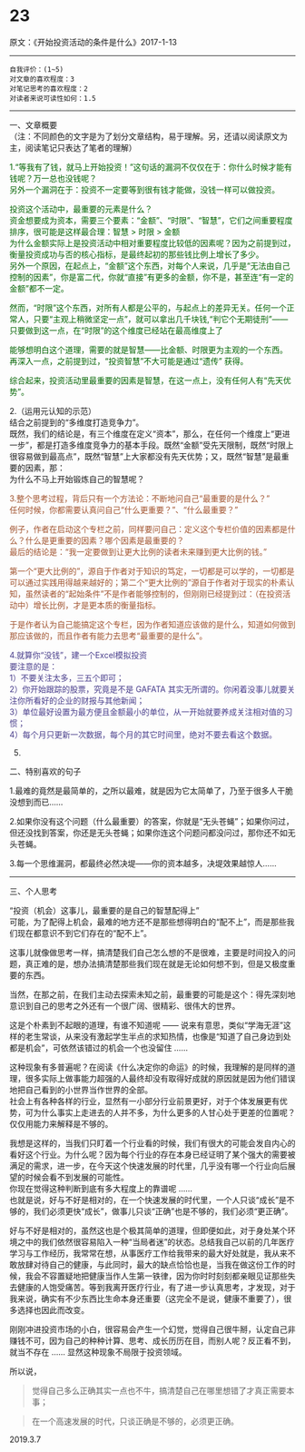 # 23  

原文：《开始投资活动的条件是什么》2017-1-13  

<hr>  

```  
自我评价：(1~5)  
对文章的喜欢程度：3  
对笔记思考的喜欢程度：2  
对读者来说可读性如何：1.5  
```  

<hr>  

一、文章概要  
（注：不同颜色的文字是为了划分文章结构，易于理解。另，还请以阅读原文为主，阅读笔记只表达了笔者的理解）  

<font color=#006400>1.“等我有了钱，就马上开始投资！”这句话的漏洞不仅仅在于：你什么时候才能有钱呢？万一总也没钱呢？  
另外一个漏洞在于：投资不一定要等到很有钱才能做，没钱一样可以做投资。  

投资这个活动中，最重要的元素是什么？  
资金想要成为资本，需要三个要素：“金额”、“时限”、“智慧”，它们之间重要程度排序，很可能是这样最合理：智慧 > 时限 > 金额  
为什么金额实际上是投资活动中相对重要程度比较低的因素呢？因为之前提到过，衡量投资成功与否的核心指标，是最终起初的那些钱比例上增长了多少。  
另外一个原因，在起点上，“金额”这个东西，对每个人来说，几乎是“无法由自己控制的因素”，你是富二代，你就“直接”有更多的金额，你不是，甚至连“有一定的金额”都不一定。  

然而，“时限”这个东西，对所有人都是公平的，与起点上的差异无关。任何一个正常人，只要“主观上稍微坚定一点”，就可以拿出几千块钱,“判它个无期徒刑”——只要做到这一点，在“时限”的这个维度已经站在最高维度上了  

能够想明白这个道理，需要的就是智慧——比金额、时限更为主观的一个东西。  
再深入一点，之前提到过，“投资智慧”不大可能是通过“遗传” 获得。  

综合起来，投资活动里最重要的因素是智慧，在这一点上，没有任何人有“先天优势”。 </font>  

2.（运用元认知的示范）  
结合之前提到的“多维度打造竞争力”。  
既然，我们的结论是，有三个维度在定义“资本”，那么，在任何一个维度上“更进一步”，都是打造多维度竞争力的基本手段。既然“金额”受先天限制，既然“时限上很容易做到最高点”，既然“智慧”上大家都没有先天优势；又，既然“智慧”是最重要的因素，那：  
为什么不马上开始锻炼自己的智慧呢？  

<font color=#A0522D>3.整个思考过程，背后只有一个方法论：不断地问自己“最重要的是什么？”  
任何时候，你都需要认真问自己“什么更重要？”、“什么最重要？”  

例子，作者在启动这个专栏之前，同样要问自己：定义这个专栏价值的因素都是什么？什么是更重要的因素？哪个因素是最重要的？  
最后的结论是：“我一定要做到让更大比例的读者未来赚到更大比例的钱。”  

第一个“更大比例的”，源自于作者对于知识的笃定，一切都是可以学的，一切都是可以通过实践用得越来越好的；第二个“更大比例的”源自于作者对于现实的朴素认知，虽然读者的“起始条件”不是作者能够控制的，但刚刚已经提到过：（在投资活动中）增长比例，才是更本质的衡量指标。  

于是作者认为自己能搞定这个专栏，因为作者知道应该做的是什么，知道如何做到那应该做的，而且作者有能力去思考“最重要的是什么”。 </font>  

<font color=#483D8B>4.就算你“没钱”，建一个Excel模拟投资  
要注意的是：  
1）不要关注太多，三五个即可；  
2）你开始跟踪的股票，究竟是不是 GAFATA 其实无所谓的。你闲着没事儿就要关注你所看好的企业的财报与其他新闻；  
3）单位最好设置为最方便且金额最小的单位，从一开始就要养成关注相对值的习惯；  
4）每个月只更新一次数据，每个月的其它时间里，绝对不要去看这个数据。 </font>  

5.  

二、特别喜欢的句子  

1.最难的竟然是最简单的，之所以最难，就是因为它太简单了，乃至于很多人干脆没想到而已……  

2.如果你没有这个问题（什么最重要）的答案，你就是“无头苍蝇”；如果你问过，但还没找到答案，你还是无头苍蝇；如果你连这个问题问都没问过，那你还不如无头苍蝇。  

3.每一个思维漏洞，都最终必然决堤——你的资本越多，决堤效果越惊人……  

<hr>  

三、个人思考  

“投资（机会）这事儿，最重要的是自己的智慧配得上”  
可能，为了配得上机会，最难的地方还不是那些想得明白的“配不上”，而是那些我们现在都意识不到它们存在的“配不上”。  

这事儿就像做思考一样，搞清楚我们自己怎么想的不是很难，主要是时间投入的问题，真正难的是，想办法搞清楚那些我们现在就是无论如何想不到，但是又极度重要的东西。  

当然，在那之前，在我们主动去探索未知之前，最重要的可能是这个：得先深刻地意识到自己的思考之外还有一个很广阔、很精彩、很伟大的世界。  

这是个朴素到不起眼的道理，有谁不知道呢 —— 说来有意思，类似“学海无涯”这样的老生常谈，从来没有激起学生半点的求知热情，也像是“知道了自己身边到处都是机会”，可依然该错过的机会一个也没留住 ……  

这种现象有多普遍呢？在阅读《什么决定你的命运》的时候，我理解的是同样的道理，很多实际上做事能力超强的人最终却没有取得好成就的原因就是因为他们错误地把自己看到的小世界当作世界的全部。  
社会上有各种各样的行业，显然有一小部分行业前景更好，对于个体发展更有优势，可为什么事实上走进去的人并不多，为什么更多的人甘心处于更差的位置呢？仅仅用能力来解释是不够的。  

我想是这样的，当我们只盯着一个行业看的时候，我们有很大的可能会发自内心的看好这个行业。为什么呢？因为每个行业的存在本身已经证明了某个强大的需要被满足的需求，进一步，在今天这个快速发展的时代里，几乎没有哪一个行业向后展望的时候会看不到发展的可能性。  
你现在觉得这种判断到底有多大程度上的靠谱呢 ……  
也就是说，好与不好是相对的，在一个快速发展的时代里，一个人只谈“成长”是不够的，我们必须更快“成长”，做事儿只谈“正确”也是不够的，我们必须“更正确”。  

好与不好是相对的，虽然这也是个极其简单的道理，但即便如此，对于身处某个环境之中的我们依然很容易陷入一种“当局者迷”的状态。总结我自己以前的几年医疗学习与工作经历，我常常在想，从事医疗工作给我带来的最大好处就是，我从来不敢放肆对待自己的健康，与此同时，最大的缺点恰恰也是，当我在做这份工作的时候，我会不容置疑地把健康当作人生第一铁律，因为你时时刻刻都亲眼见证那些失去健康的人饱受痛苦。等到我离开医疗行业，有了进一步认真思考，才发现，对于我来说，确实有不少东西比生命本身还重要（这完全不是说，健康不重要了），很多选择也因此而改变。  

刚刚冲进投资市场的小白，很容易会产生一个幻觉，觉得自己很牛掰，认定自己非赚钱不可，因为自己的种种计算、思考、成长历历在目，而别人呢？反正看不到，就当不存在 …… 显然这种现象不局限于投资领域。  

所以说，  

>觉得自己多么正确其实一点也不牛，搞清楚自己在哪里想错了才真正需要本事；  

>在一个高速发展的时代，只谈正确是不够的，必须更正确。  

2019.3.7  
